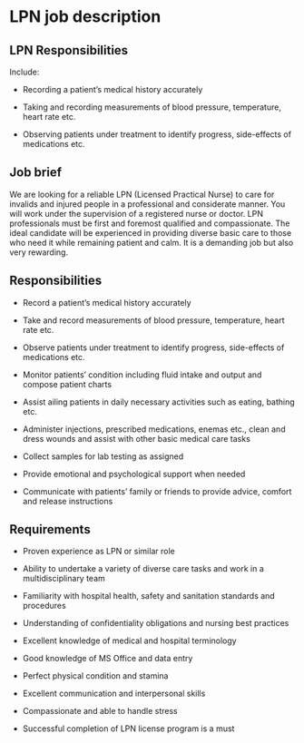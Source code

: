 # LPN job description


## LPN Responsibilities

Include:

* Recording a patient’s medical history accurately

* Taking and recording measurements of blood pressure, temperature, heart rate etc.

* Observing patients under treatment to identify progress, side-effects of medications etc.


## Job brief

We are looking for a reliable LPN (Licensed Practical Nurse) to care for invalids and injured people in a professional and considerate manner. You will work under the supervision of a registered nurse or doctor.
LPN professionals must be first and foremost qualified and compassionate. The ideal candidate will be experienced in providing diverse basic care to those who need it while remaining patient and calm. It is a demanding job but also very rewarding.


## Responsibilities

* Record a patient’s medical history accurately

* Take and record measurements of blood pressure, temperature, heart rate etc.

* Observe patients under treatment to identify progress, side-effects of medications etc.

* Monitor patients’ condition including fluid intake and output and compose patient charts

* Assist ailing patients in daily necessary activities such as eating, bathing etc.

* Administer injections, prescribed medications, enemas etc., clean and dress wounds and assist with other basic medical care tasks

* Collect samples for lab testing as assigned

* Provide emotional and psychological support when needed

* Communicate with patients’ family or friends to provide advice, comfort and release instructions


## Requirements

* Proven experience as LPN or similar role

* Ability to undertake a variety of diverse care tasks and work in a multidisciplinary team

* Familiarity with hospital health, safety and sanitation standards and procedures

* Understanding of confidentiality obligations and nursing best practices

* Excellent knowledge of medical and hospital terminology

* Good knowledge of MS Office and data entry

* Perfect physical condition and stamina

* Excellent communication and interpersonal skills

* Compassionate and able to handle stress

* Successful completion of LPN license program is a must
